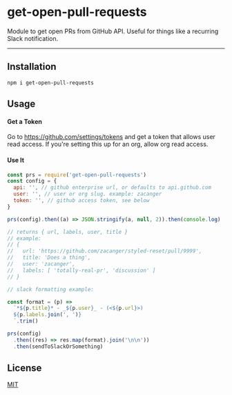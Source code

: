 # get-open-pull-requests

Module to get open PRs from GitHub API.
Useful for things like a recurring Slack notification.

--------

## Installation

`npm i get-open-pull-requests`

## Usage

#### Get a Token

Go to <https://github.com/settings/tokens> and get a token that allows user read
access. If you're setting this up for an org, allow org read access.

#### Use It

```javascript
const prs = require('get-open-pull-requests')
const config = {
  api: '', // github enterprise url, or defaults to api.github.com
  user: '', // user or org slug. example: zacanger
  token: '', // github access token, see below
}

prs(config).then((a) => JSON.stringify(a, null, 2)).then(console.log)

// returns { url, labels, user, title }
// example:
// {
//   url: 'https://github.com/zacanger/styled-reset/pull/9999',
//   title: 'Does a thing',
//   user: 'zacanger',
//   labels: [ 'totally-real-pr', 'discussion' ]
// }

// slack formatting example:

const format = (p) =>
  `*${p.title}* - _${p.user}_ - (<${p.url}>)
  ${p.labels.join(', ')}
  `.trim()

prs(config)
  .then((res) => res.map(format).join('\n\n'))
  .then(sendToSlackOrSomething)
```

## License

[MIT](./LICENSE.md)
